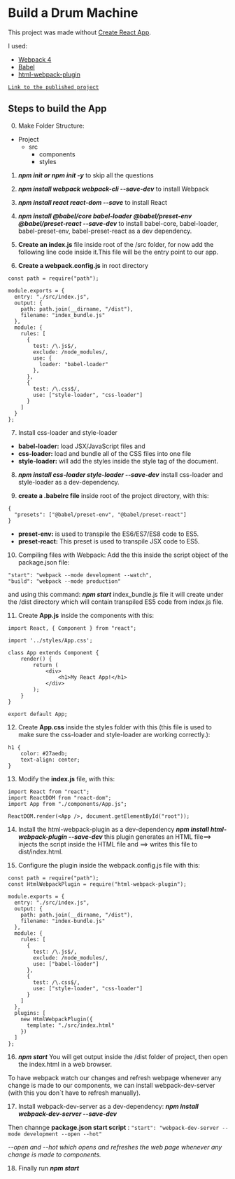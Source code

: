# Build a Drum Machine

This project was made without [Create React App](https://github.com/facebook/create-react-app).

I used:
- [Webpack 4](https://webpack.js.org/)
- [Babel](https://babeljs.io/)
- [html-webpack-plugin](https://github.com/jantimon/html-webpack-plugin)

[`Link to the published project`](https://natcancein.github.io/drum-machine/)

## Steps to build the App

 0. Make Folder Structure:
- Project
  - src
     - components
     - styles

 1. **_npm init or npm init -y_** to skip all the questions

 2. **_npm install webpack webpack-cli --save-dev_** to install Webpack

 3. **_npm install react react-dom --save_** to install React

 4. **_npm install @babel/core babel-loader @babel/preset-env @babel/preset-react --save-dev_** to install babel-core, babel-loader, babel-preset-env, babel-preset-react as a dev dependency.

 5. **Create an index.js** file inside root of the /src folder, for now add the following line code inside it.This file will be the entry point to our app.
<!--
<!DOCTYPE html> <html lang="en">
<head>
    <meta charset="UTF-8">
    <meta name="viewport" content="width=device-width, initial-scale=1.0">
    <meta http-equiv="X-UA-Compatible" content="ie=edge">
    <title>React Boilerplate</title>
</head>
<body>
    <div id="root"></div>
</body>
</html>
-->

 6. **Create a webpack.config.js** in root directory

```
const path = require("path");

module.exports = {
  entry: "./src/index.js",
  output: {
    path: path.join(__dirname, "/dist"),
    filename: "index_bundle.js"
  },
  module: {
    rules: [
      {
        test: /\.js$/,
        exclude: /node_modules/,
        use: {
          loader: "babel-loader"
        },
      },
      {
        test: /\.css$/,
        use: ["style-loader", "css-loader"]
      }
    ]
  }
};
```
 7. Install css-loader and style-loader

- **babel-loader:** load JSX/JavaScript files and 
- **css-loader:** load and bundle all of the CSS files into one file
- **style-loader:** will add the styles inside the style tag of the document.

 8. **_npm install css-loader style-loader --save-dev_** install css-loader and style-loader as a dev-dependency.

 9. **create a .babelrc file** inside root of the project directory, with this: 
```
{
  "presets": ["@babel/preset-env", "@babel/preset-react"]
}
```
- **preset-env:** is used to transpile the ES6/ES7/ES8 code to ES5.
- **preset-react:** This preset is used to transpile JSX code to ES5.

 10. Compiling files with Webpack:
Add the this inside the script object of the package.json file:
```
"start": "webpack --mode development --watch",
"build": "webpack --mode production"
```
and using this command: **_npm start_**
index_bundle.js file it will create under the /dist directory which will contain transpiled ES5 code from index.js file.

 11. Create **App.js** inside the components with this:

```
import React, { Component } from "react";

import '../styles/App.css';

class App extends Component {
    render() {
        return (
            <div>
                <h1>My React App!</h1>
            </div>
        );
    }
}

export default App;
```
 12. Create **App.css** inside the styles folder with this (this file is used to make sure the css-loader and style-loader are working correctly.):

```
h1 {
    color: #27aedb;
    text-align: center;
}
```

 13. Modify the **index.js** file, with this:

```
import React from "react";
import ReactDOM from "react-dom";
import App from "./components/App.js";

ReactDOM.render(<App />, document.getElementById("root"));
```

 14. Install the html-webpack-plugin as a dev-dependency 
**_npm install html-webpack-plugin --save-dev_**
this plugin generates an HTML file==> injects the script inside the HTML file and ==> writes this file to dist/index.html.

 15. Configure the plugin inside the webpack.config.js file with this: 

```
const path = require("path");
const HtmlWebpackPlugin = require("html-webpack-plugin");

module.exports = {
  entry: "./src/index.js",
  output: {
    path: path.join(__dirname, "/dist"),
    filename: "index-bundle.js"
  },
  module: {
    rules: [
      {
        test: /\.js$/,
        exclude: /node_modules/,
        use: ["babel-loader"]
      },
      {
        test: /\.css$/,
        use: ["style-loader", "css-loader"]
      }
    ]
  },
  plugins: [
    new HtmlWebpackPlugin({
      template: "./src/index.html"
    })
  ]
};
```

 16. **_npm start_**
You will get output inside the /dist folder of project, then open the index.html in a web browser.

To have webpack watch our changes and refresh webpage whenever any change is made to our components, we can install webpack-dev-server (with this you don´t have to refresh manually).

 17. Install webpack-dev-server as a dev-dependency: _**npm install webpack-dev-server --save-dev**_

Then channge **package.json start script** : 
``` "start": "webpack-dev-server --mode development --open --hot" ```

_--open and --hot which opens and refreshes the web page whenever any change is made to components._

 18. Finally run **_npm start_**